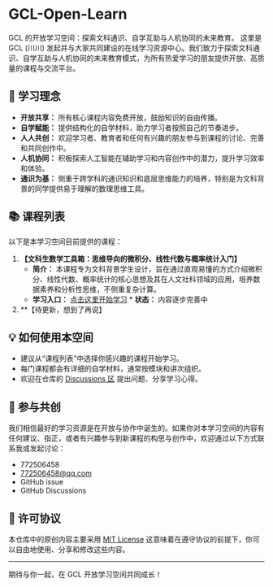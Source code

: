 # GCL-Open-Learn
GCL 的开放学习空间：探索文科通识、自学互助与人机协同的未来教育。
这里是GCL (川川) 发起并与大家共同建设的在线学习资源中心。我们致力于探索文科通识、自学互助与人机协同的未来教育模式，为所有热爱学习的朋友提供开放、高质量的课程与交流平台。

## 🌱 学习理念

* **开放共享：** 所有核心课程内容免费开放，鼓励知识的自由传播。
* **自学赋能：** 提供结构化的自学材料，助力学习者按照自己的节奏进步。
* **人人共创：** 欢迎学习者、教育者和任何有兴趣的朋友参与到课程的讨论、完善和共同创作中。
* **人机协同：** 积极探索人工智能在辅助学习和内容创作中的潜力，提升学习效率和体验。
* **通识为基：** 侧重于跨学科的通识知识和底层思维能力的培养，特别是为文科背景的同学提供易于理解的数理思维工具。

## 📚 课程列表

以下是本学习空间目前提供的课程：

1.  **【文科生数学工具箱：思维导向的微积分、线性代数与概率统计入门】**
    * **简介：** 本课程专为文科背景学生设计，旨在通过直观易懂的方式介绍微积分、线性代数、概率统计的核心思想及其在人文社科领域的应用，培养数据素养和分析性思维，不侧重复杂计算。
    * **学习入口：** [点击这里开始学习](./courses/mathematical-thinking-for-humanities/README.md)  * **状态：** 内容逐步完善中
2.  **【待更新，想到了再说】

## 💡 如何使用本空间

* 建议从“课程列表”中选择你感兴趣的课程开始学习。
* 每门课程都会有详细的自学材料，通常按模块和讲次组织。
* 欢迎在仓库的 [Discussions 区](https://github.com/gcclll8600/GCL-Open-Learn/discussions) 提出问题、分享学习心得。

## 🤝 参与共创

我们相信最好的学习资源是在开放与协作中诞生的。如果你对本学习空间的内容有任何建议、指正，或者有兴趣参与到新课程的构思与创作中，欢迎通过以下方式联系我或发起讨论：
* 772506458
* 772506458@qq.com
* GitHub issue
* GitHub Discussions 

## 📜 许可协议

本仓库中的原创内容主要采用 [MIT License](LICENSE) 这意味着在遵守协议的前提下，你可以自由地使用、分享和修改这些内容。

---

期待与你一起，在 GCL 开放学习空间共同成长！
